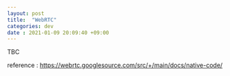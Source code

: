 ```yaml
---
layout: post
title:  "WebRTC"
categories: dev
date : 2021-01-09 20:09:40 +09:00
---
```


TBC


reference :
https://webrtc.googlesource.com/src/+/main/docs/native-code/
